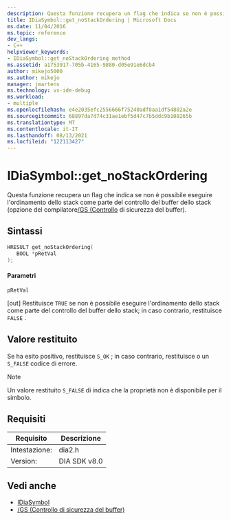 ```yaml
---
description: Questa funzione recupera un flag che indica se non è possibile eseguire l'ordinamento dello stack come parte del controllo del buffer dello stack (opzione del compilatore[/GS (Controllo](/cpp/build/reference/gs-buffer-security-check) di sicurezza del buffer).
title: IDiaSymbol::get_noStackOrdering | Microsoft Docs
ms.date: 11/04/2016
ms.topic: reference
dev_langs:
- C++
helpviewer_keywords:
- IDiaSymbol::get_noStackOrdering method
ms.assetid: a1753917-705b-4165-9880-d05e91e6dcb4
author: mikejo5000
ms.author: mikejo
manager: jmartens
ms.technology: vs-ide-debug
ms.workload:
- multiple
ms.openlocfilehash: e4e2035efc2556666f75240adf8aa1df54802a2e
ms.sourcegitcommit: 68897da7d74c31ae1ebf5d47c7b5ddc9b108265b
ms.translationtype: MT
ms.contentlocale: it-IT
ms.lasthandoff: 08/13/2021
ms.locfileid: "122113427"
---
```

# <a name="idiasymbolget_nostackordering"></a>IDiaSymbol::get_noStackOrdering
Questa funzione recupera un flag che indica se non è possibile eseguire l'ordinamento dello stack come parte del controllo del buffer dello stack (opzione del compilatore[/GS (Controllo](/cpp/build/reference/gs-buffer-security-check) di sicurezza del buffer).

## <a name="syntax"></a>Sintassi

```C++
HRESULT get_noStackOrdering(
   BOOL *pRetVal
);
```

#### <a name="parameters"></a>Parametri
 `pRetVal`

[out] Restituisce `TRUE` se non è possibile eseguire l'ordinamento dello stack come parte del controllo del buffer dello stack; in caso contrario, restituisce `FALSE` .

## <a name="return-value"></a>Valore restituito
 Se ha esito positivo, restituisce `S_OK` ; in caso contrario, restituisce o un `S_FALSE` codice di errore.

> [!NOTE]
> Un valore restituito `S_FALSE` di indica che la proprietà non è disponibile per il simbolo.

## <a name="requirements"></a>Requisiti

|Requisito|Descrizione|
|-----------------|-----------------|
|Intestazione:|dia2.h|
|Version:|DIA SDK v8.0|

## <a name="see-also"></a>Vedi anche
- [IDiaSymbol](../../debugger/debug-interface-access/idiasymbol.md)
- [/GS (Controllo di sicurezza del buffer)](/cpp/build/reference/gs-buffer-security-check)
